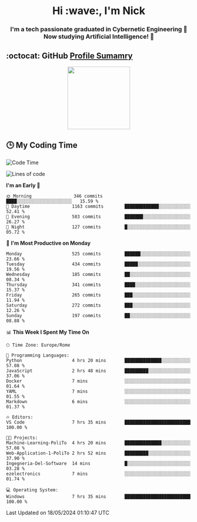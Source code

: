 <h1 align="center">Hi :wave:, I'm Nick</h1>

<h3 align="center">I'm a tech passionate graduated in Cybernetic Engineering 🤖<br>
Now studying Artificial Intelligence! 🧠</h3>


## :octocat: GitHub <a href="https://github.com/vn7n24fzkq/github-profile-summary-cards">Profile Sumamry</a>

<p align="center">
   <img style="height:170px;display:inline-block"  src="http://github-profile-summary-cards.vercel.app/api/cards/profile-details?username=CodeClimberNT&theme=github_dark" />
<!--    <img style="height:170px;display:inline-block"  src="http://github-profile-summary-cards.vercel.app/api/cards/repos-per-language?username=CodeClimberNT&theme=github_dark&exclude=" /> -->
</p>

 ## :clock3: My Coding Time 
 
<!--START_SECTION:waka-->
![Code Time](http://img.shields.io/badge/Code%20Time-212%20hrs%203%20mins-blue)

![Lines of code](https://img.shields.io/badge/From%20Hello%20World%20I%27ve%20Written-2.7%20million%20lines%20of%20code-blue)

**I'm an Early 🐤** 

```text
🌞 Morning                346 commits         ████░░░░░░░░░░░░░░░░░░░░░   15.59 % 
🌆 Daytime                1163 commits        █████████████░░░░░░░░░░░░   52.41 % 
🌃 Evening                583 commits         ███████░░░░░░░░░░░░░░░░░░   26.27 % 
🌙 Night                  127 commits         █░░░░░░░░░░░░░░░░░░░░░░░░   05.72 % 
```
📅 **I'm Most Productive on Monday** 

```text
Monday                   525 commits         ██████░░░░░░░░░░░░░░░░░░░   23.66 % 
Tuesday                  434 commits         █████░░░░░░░░░░░░░░░░░░░░   19.56 % 
Wednesday                185 commits         ██░░░░░░░░░░░░░░░░░░░░░░░   08.34 % 
Thursday                 341 commits         ████░░░░░░░░░░░░░░░░░░░░░   15.37 % 
Friday                   265 commits         ███░░░░░░░░░░░░░░░░░░░░░░   11.94 % 
Saturday                 272 commits         ███░░░░░░░░░░░░░░░░░░░░░░   12.26 % 
Sunday                   197 commits         ██░░░░░░░░░░░░░░░░░░░░░░░   08.88 % 
```


📊 **This Week I Spent My Time On** 

```text
🕑︎ Time Zone: Europe/Rome

💬 Programming Languages: 
Python                   4 hrs 20 mins       ██████████████░░░░░░░░░░░   57.08 % 
JavaScript               2 hrs 48 mins       █████████░░░░░░░░░░░░░░░░   37.06 % 
Docker                   7 mins              ░░░░░░░░░░░░░░░░░░░░░░░░░   01.64 % 
YAML                     7 mins              ░░░░░░░░░░░░░░░░░░░░░░░░░   01.55 % 
Markdown                 6 mins              ░░░░░░░░░░░░░░░░░░░░░░░░░   01.37 % 

🔥 Editors: 
VS Code                  7 hrs 35 mins       █████████████████████████   100.00 % 

🐱‍💻 Projects: 
Machine-Learning-PoliTo  4 hrs 20 mins       ██████████████░░░░░░░░░░░   57.08 % 
Web-Application-1-PoliTo 2 hrs 52 mins       █████████░░░░░░░░░░░░░░░░   37.90 % 
Ingegneria-Del-Software  14 mins             █░░░░░░░░░░░░░░░░░░░░░░░░   03.28 % 
ezelectronics            7 mins              ░░░░░░░░░░░░░░░░░░░░░░░░░   01.74 % 

💻 Operating System: 
Windows                  7 hrs 35 mins       █████████████████████████   100.00 % 
```


 Last Updated on 18/05/2024 01:10:47 UTC
<!--END_SECTION:waka-->

